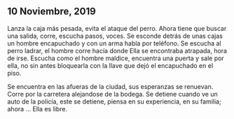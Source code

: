 ## 10 Noviembre, 2019

Lanza la caja más pesada, evita el ataque del perro. Ahora tiene que buscar una salida, corre, escucha pasos, voces. Se esconde detrás de unas cajas un hombre encapuchado y con un arma habla por teléfono. Se escucha al perro ladrar, el hombre corre hacía donde Ella se encontraba atrapada, hora de irse. Escucha como el hombre maldice, encuentra una puerta y sale por ella, no sin antes bloquearla con la llave que dejó el encapuchado en el piso.

Se encuentra en las afueras de la ciudad, sus esperanzas se renuevan. Corre por la carretera alejandose de la bodega. Se detiene cuando ve un auto de la policía, este se detiene, piensa en su experiencia, en su familia; ahora ... Ella es libre.
